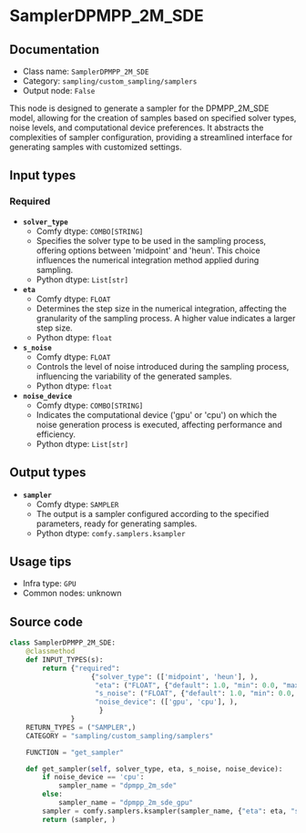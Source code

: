 # SamplerDPMPP_2M_SDE
## Documentation
- Class name: `SamplerDPMPP_2M_SDE`
- Category: `sampling/custom_sampling/samplers`
- Output node: `False`

This node is designed to generate a sampler for the DPMPP_2M_SDE model, allowing for the creation of samples based on specified solver types, noise levels, and computational device preferences. It abstracts the complexities of sampler configuration, providing a streamlined interface for generating samples with customized settings.
## Input types
### Required
- **`solver_type`**
    - Comfy dtype: `COMBO[STRING]`
    - Specifies the solver type to be used in the sampling process, offering options between 'midpoint' and 'heun'. This choice influences the numerical integration method applied during sampling.
    - Python dtype: `List[str]`
- **`eta`**
    - Comfy dtype: `FLOAT`
    - Determines the step size in the numerical integration, affecting the granularity of the sampling process. A higher value indicates a larger step size.
    - Python dtype: `float`
- **`s_noise`**
    - Comfy dtype: `FLOAT`
    - Controls the level of noise introduced during the sampling process, influencing the variability of the generated samples.
    - Python dtype: `float`
- **`noise_device`**
    - Comfy dtype: `COMBO[STRING]`
    - Indicates the computational device ('gpu' or 'cpu') on which the noise generation process is executed, affecting performance and efficiency.
    - Python dtype: `List[str]`
## Output types
- **`sampler`**
    - Comfy dtype: `SAMPLER`
    - The output is a sampler configured according to the specified parameters, ready for generating samples.
    - Python dtype: `comfy.samplers.ksampler`
## Usage tips
- Infra type: `GPU`
- Common nodes: unknown


## Source code
```python
class SamplerDPMPP_2M_SDE:
    @classmethod
    def INPUT_TYPES(s):
        return {"required":
                    {"solver_type": (['midpoint', 'heun'], ),
                     "eta": ("FLOAT", {"default": 1.0, "min": 0.0, "max": 100.0, "step":0.01, "round": False}),
                     "s_noise": ("FLOAT", {"default": 1.0, "min": 0.0, "max": 100.0, "step":0.01, "round": False}),
                     "noise_device": (['gpu', 'cpu'], ),
                      }
               }
    RETURN_TYPES = ("SAMPLER",)
    CATEGORY = "sampling/custom_sampling/samplers"

    FUNCTION = "get_sampler"

    def get_sampler(self, solver_type, eta, s_noise, noise_device):
        if noise_device == 'cpu':
            sampler_name = "dpmpp_2m_sde"
        else:
            sampler_name = "dpmpp_2m_sde_gpu"
        sampler = comfy.samplers.ksampler(sampler_name, {"eta": eta, "s_noise": s_noise, "solver_type": solver_type})
        return (sampler, )

```
